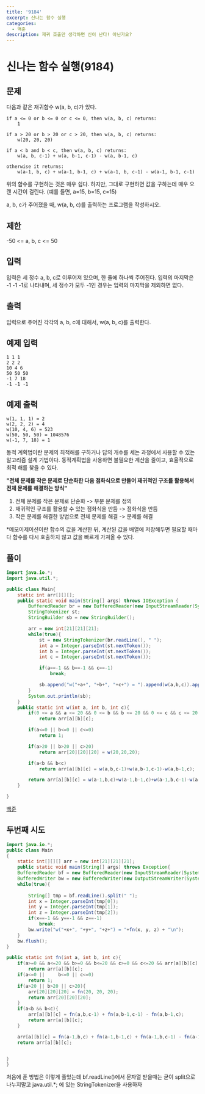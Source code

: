 ```yaml
---
title: '9184'
excerpt: 신나는 함수 실행
categories:
  - 백준
description: 재귀 호출만 생각하면 신이 난다! 아닌가요?
---
```


# 신나는 함수 실행\(9184\)

## 문제

다음과 같은 재귀함수 w\(a, b, c\)가 있다.

```text
if a <= 0 or b <= 0 or c <= 0, then w(a, b, c) returns:
    1

if a > 20 or b > 20 or c > 20, then w(a, b, c) returns:
    w(20, 20, 20)

if a < b and b < c, then w(a, b, c) returns:
    w(a, b, c-1) + w(a, b-1, c-1) - w(a, b-1, c)

otherwise it returns:
    w(a-1, b, c) + w(a-1, b-1, c) + w(a-1, b, c-1) - w(a-1, b-1, c-1)
```

위의 함수를 구현하는 것은 매우 쉽다. 하지만, 그대로 구현하면 값을 구하는데 매우 오랜 시간이 걸린다. \(예를 들면, a=15, b=15, c=15\)

a, b, c가 주어졌을 때, w\(a, b, c\)를 출력하는 프로그램을 작성하시오.

## 제한

-50 &lt;= a, b, c &lt;= 50

## 입력

입력은 세 정수 a, b, c로 이루어져 있으며, 한 줄에 하나씩 주어진다. 입력의 마지막은 -1 -1 -1로 나타내며, 세 정수가 모두 -1인 경우는 입력의 마지막을 제외하면 없다.

## 출력

입력으로 주어진 각각의 a, b, c에 대해서, w\(a, b, c\)를 출력한다.

## 예제 입력

```text
1 1 1
2 2 2
10 4 6
50 50 50
-1 7 18
-1 -1 -1
```

## 예제 출력

```text
w(1, 1, 1) = 2
w(2, 2, 2) = 4
w(10, 4, 6) = 523
w(50, 50, 50) = 1048576
w(-1, 7, 18) = 1
```

동적 계획법이란 문제의 최적해를 구하거나 답의 개수를 세는 과정에서 사용할 수 있는 알고리즘 설계 기법이다. 동적계획법을 사용하면 불필요한 계산을 줄이고, 효율적으로 최적 해를 찾을 수 있다.

**"전체 문제를 작은 문제로 단순화한 다음 점화식으로 만들어 재귀적인 구조를 활용해서 전체 문제를 해결하는 방식"**

1. 전체 문제를 작은 문제로 단순화 -&gt; 부분 문제를 정의
2. 재귀적인 구조를 활용할 수 있는 점화식을 만듬 -&gt; 점화식을 만듬
3. 작은 문제를 해결한 방법으로 전체 문제를 해결 -&gt; 문제를 해결

\*메모이제이션이란 함수의 값을 계산한 뒤, 계산된 값을 배열에 저장해두면 필요할 때마다 함수를 다시 호출하지 않고 값을 빠르게 가져올 수 있다.

## 풀이

```java
import java.io.*;
import java.util.*;

public class Main{
    static int arr[][][];
    public static void main(String[] args) throws IOException {
        BufferedReader br = new BufferedReader(new InputStreamReader(System.in));
        StringTokenizer st;
        StringBuilder sb = new StringBuilder();

        arr = new int[21][21][21];
        while(true){
            st = new StringTokenizer(br.readLine(), " ");
            int a = Integer.parseInt(st.nextToken());
            int b = Integer.parseInt(st.nextToken());
            int c = Integer.parseInt(st.nextToken());

            if(a==-1 && b==-1 && c==-1)
                break;

            sb.append("w("+a+", "+b+", "+c+") = ").append(w(a,b,c)).append("\n");
        }
        System.out.println(sb);
    }
    public static int w(int a, int b, int c){
        if(0 <= a && a <= 20 && 0 <= b && b <= 20 && 0 <= c && c <= 20 &&arr[a][b][c] != 0)
            return arr[a][b][c];

        if(a<=0 || b<=0 || c<=0)
            return 1;

        if(a>20 || b>20 || c>20)
            return arr[20][20][20] = w(20,20,20);

        if(a<b && b<c)
            return arr[a][b][c] = w(a,b,c-1)+w(a,b-1,c-1)-w(a,b-1,c);

        return arr[a][b][c] = w(a-1,b,c)+w(a-1,b-1,c)+w(a-1,b,c-1)-w(a-1,b-1,c-1);
    }

}
```

[백준](https://www.acmicpc.net/problem/9184)



## 두번째 시도





```java
import java.io.*;
public class Main
{ 
    static int[][][] arr = new int[21][21][21]; 
    public static void main(String[] args) throws Exception{ 
    BufferedReader bf = new BufferedReader(new InputStreamReader(System.in));
    BufferedWriter bw = new BufferedWriter(new OutputStreamWriter(System.out));
    while(true){
    
        String[] tmp = bf.readLine().split(" ");
        int x = Integer.parseInt(tmp[0]);
        int y = Integer.parseInt(tmp[1]);
        int z = Integer.parseInt(tmp[2]);
        if(x==-1 && y==-1 && z==-1)
            break;
        bw.write("w("+x+", "+y+", "+z+") = "+fn(x, y, z) + "\n");
    }
    bw.flush();
}

public static int fn(int a, int b, int c){
    if(a>=0 && a<=20 && b>=0 && b<=20 && c>=0 && c<=20 && arr[a][b][c]!=0)
        return arr[a][b][c];
    if(a<=0 ||     b<=0 || c<=0)
        return 1;
    if(a>20 || b>20 || c>20){
        arr[20][20][20] = fn(20, 20, 20);
        return arr[20][20][20];
    }
    if(a<b && b<c){
        arr[a][b][c] = fn(a,b,c-1) + fn(a,b-1,c-1) - fn(a,b-1,c);
        return arr[a][b][c];
    }

    arr[a][b][c] = fn(a-1,b,c) + fn(a-1,b-1,c) + fn(a-1,b,c-1) - fn(a-1,b-1,c-1);
    return arr[a][b][c];


}
}
```

처음에 푼 방법은 이렇게 풀었는데 bf.readLine\(\)에서 문자열 받을때는 굳이 split으로 나누지말고 java.util.\*; 에 있는 StringTokenizer을 사용하자



